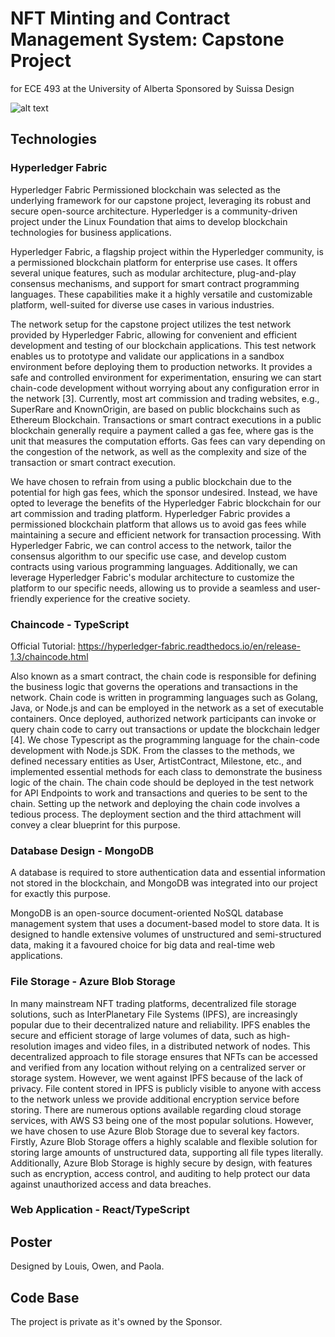 # NFT Minting and Contract Management System: Capstone Project
for ECE 493 at the University of Alberta
Sponsored by Suissa Design

![alt text](https://github.com/jul-louis/Capstone-NFTMintingContractManagementSystem/blob/main/poster.png?raw=true)

## Technologies

### Hyperledger Fabric

Hyperledger Fabric Permissioned blockchain was selected as the underlying framework for our capstone project, leveraging its robust and secure open-source architecture. Hyperledger is a community-driven project under the Linux Foundation that aims to develop blockchain technologies for business applications. 

Hyperledger Fabric, a flagship project within the Hyperledger community, is a permissioned blockchain platform for enterprise use cases. It offers several unique features, such as modular architecture, plug-and-play consensus mechanisms, and support for smart contract programming 
languages. These capabilities make it a highly versatile and customizable platform, well-suited for diverse use cases in various industries. 

The network setup for the capstone project utilizes the test network provided by Hyperledger Fabric, allowing for convenient and efficient development and testing of our blockchain applications. This test network enables us to prototype and validate our applications in a sandbox environment before deploying them to production networks. It provides a safe and controlled environment for experimentation, ensuring we can start chain-code development without worrying about any configuration error in the network [3]. 
Currently, most art commission and trading websites, e.g., SuperRare and KnownOrigin, are based on public blockchains such as Ethereum Blockchain. Transactions or smart contract executions in a public blockchain generally require a payment called a gas fee, where gas is the unit that measures the computation efforts. Gas fees can vary depending on the congestion of the network, as well as the complexity and size of the transaction or smart contract execution. 

We have chosen to refrain from using a public blockchain due to the potential for high gas fees, which the sponsor undesired. Instead, we have opted to leverage the benefits of the Hyperledger Fabric blockchain for our art commission and trading platform. Hyperledger Fabric provides a permissioned blockchain platform that allows us to avoid gas fees while maintaining a secure and efficient network for transaction processing. With Hyperledger Fabric, we can control access to the network, tailor the consensus algorithm to our specific use case, and develop custom contracts using various programming languages. Additionally, we can leverage Hyperledger Fabric's modular architecture to customize the platform to our specific needs, allowing us to provide a seamless and user-friendly experience for the creative society. 

### Chaincode - TypeScript
Official Tutorial: https://hyperledger-fabric.readthedocs.io/en/release-1.3/chaincode.html

Also known as a smart contract, the chain code is responsible for defining the business logic that governs the operations and transactions in the network. Chain code is written in programming languages such as Golang, Java, or Node.js and can be employed in the network as a set of executable containers. Once deployed, authorized network participants can invoke or query chain code to carry out transactions or update the blockchain ledger [4]. 
We chose Typescript as the programming language for the chain-code development with Node.js SDK. From the classes to the methods, we defined necessary entities as User, ArtistContract, Milestone, etc., and implemented essential methods for each class to demonstrate the business logic of the chain. 
The chain code should be deployed in the test network for API Endpoints to work and transactions and queries to be sent to the chain. Setting up the network and deploying the chain code involves a tedious process. The deployment section and the third attachment will convey a clear blueprint for this purpose. 


### Database Design - MongoDB

A database is required to store authentication data and essential information not stored in the blockchain, and MongoDB was integrated into our project for exactly this purpose. 

MongoDB is an open-source document-oriented NoSQL database management system that uses a document-based model to store data. It is designed to handle extensive volumes of unstructured and semi-structured data, making it a favoured choice for big data and real-time web applications. 

### File Storage - Azure Blob Storage 

In many mainstream NFT trading platforms, decentralized file storage solutions, such as InterPlanetary File Systems (IPFS), are increasingly popular due to their decentralized nature and reliability. IPFS enables the secure and efficient storage of large volumes of data, such as high-resolution images and video files, in a distributed network of nodes. This decentralized approach to file storage ensures that NFTs can be accessed and verified from any location without relying on a centralized server or storage system. However, we went against IPFS because of the lack of privacy. File content stored in IPFS is publicly visible to anyone with access to the network unless we provide additional encryption service before storing. 
There are numerous options available regarding cloud storage services, with AWS S3 being one of the most popular solutions. However, we have chosen to use Azure Blob Storage due to several key factors. Firstly, Azure Blob Storage offers a highly scalable and flexible solution for storing large amounts of unstructured data, supporting all file types literally. Additionally, Azure Blob Storage is highly secure by design, with features such as encryption, access control, and auditing to help protect our data against unauthorized access and data breaches. 

### Web Application - React/TypeScript



## Poster
Designed by Louis, Owen, and Paola.

## Code Base
The project is private as it's owned by the Sponsor.
